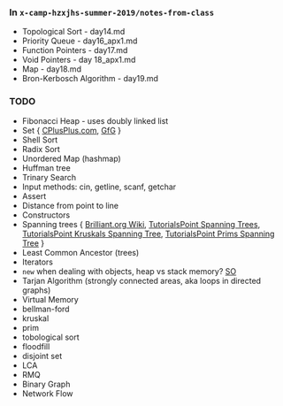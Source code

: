 ### In `x-camp-hzxjhs-summer-2019/notes-from-class`
-   Topological Sort - day14.md
-   Priority Queue - day16_apx1.md
-   Function Pointers - day17.md
-   Void Pointers - day 18_apx1.md
-   Map - day18.md
-   Bron-Kerbosch Algorithm - day19.md

### TODO
-   Fibonacci Heap - uses doubly linked list
-   Set { [CPlusPlus.com](http://www.cplusplus.com/reference/set/set/), [GfG](https://www.geeksforgeeks.org/set-in-cpp-stl/) }
-   Shell Sort
-   Radix Sort
-   Unordered Map (hashmap)
-   Huffman tree
-   Trinary Search
-   Input methods: cin, getline, scanf, getchar
-   Assert
-   Distance from point to line
-   Constructors
-   Spanning trees { [Brilliant.org Wiki](https://brilliant.org/wiki/spanning-trees/), [TutorialsPoint Spanning Trees](https://www.tutorialspoint.com/data_structures_algorithms/spanning_tree), [TutorialsPoint Kruskals Spanning Tree](https://www.tutorialspoint.com/data_structures_algorithms/kruskals_spanning_tree_algorithm.htm), [TutorialsPoint Prims Spanning Tree](https://www.tutorialspoint.com/data_structures_algorithms/prims_spanning_tree_algorithm.htm) }
-   Least Common Ancestor (trees)
-   Iterators
-   `new` when dealing with objects, heap vs stack memory? [SO](https://stackoverflow.com/questions/5775281/c-whats-the-difference-between-new-object-and-object)
-   Tarjan Algorithm (strongly connected areas, aka loops in directed graphs)
-   Virtual Memory
-   bellman-ford
-   kruskal
-   prim
-   tobological sort
-   floodfill
-   disjoint set
-   LCA
-   RMQ
-   Binary Graph
-   Network Flow
